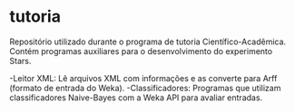 tutoria
=======

Repositório utilizado durante o programa de tutoria Científico-Acadêmica. Contém programas auxiliares para o desenvolvimento do experimento Stars.

-Leitor XML: Lê arquivos XML com informações e as converte para Arff (formato de entrada do Weka).
-Classificadores: Programas que utilizam classificadores Naive-Bayes com a Weka API para avaliar entradas.
